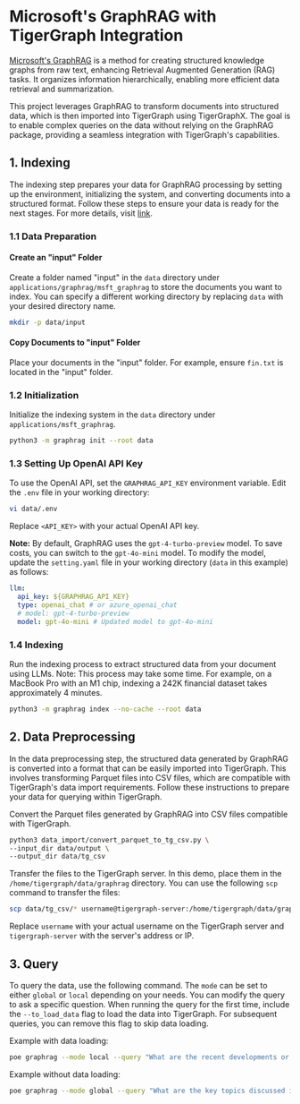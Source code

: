 # Microsoft's GraphRAG with TigerGraph Integration

[Microsoft's GraphRAG](https://microsoft.github.io/graphrag/) is a method for creating structured knowledge graphs from raw text, enhancing Retrieval Augmented Generation (RAG) tasks. It organizes information hierarchically, enabling more efficient data retrieval and summarization.

This project leverages GraphRAG to transform documents into structured data, which is then imported into TigerGraph using TigerGraphX. The goal is to enable complex queries on the data without relying on the GraphRAG package, providing a seamless integration with TigerGraph's capabilities.


## 1. Indexing

The indexing step prepares your data for GraphRAG processing by setting up the environment, initializing the system, and converting documents into a structured format. Follow these steps to ensure your data is ready for the next stages. For more details, visit [link](https://microsoft.github.io/graphrag/get_started/).

### 1.1 Data Preparation

#### Create an "input" Folder
Create a folder named "input" in the `data` directory under `applications/graphrag/msft_graphrag` to store the documents you want to index. You can specify a different working directory by replacing `data` with your desired directory name.
```bash
mkdir -p data/input
```

#### Copy Documents to "input" Folder
Place your documents in the "input" folder. For example, ensure `fin.txt` is located in the "input" folder.

### 1.2 Initialization

Initialize the indexing system in the `data` directory under `applications/msft_graphrag`.
```bash
python3 -m graphrag init --root data
```

### 1.3 Setting Up OpenAI API Key

To use the OpenAI API, set the `GRAPHRAG_API_KEY` environment variable. Edit the `.env` file in your working directory:
```bash
vi data/.env
```
Replace `<API_KEY>` with your actual OpenAI API key.

**Note:** By default, GraphRAG uses the `gpt-4-turbo-preview` model. To save costs, you can switch to the `gpt-4o-mini` model. To modify the model, update the `setting.yaml` file in your working directory (`data` in this example) as follows:
```yaml
llm:
  api_key: ${GRAPHRAG_API_KEY}
  type: openai_chat # or azure_openai_chat
  # model: gpt-4-turbo-preview
  model: gpt-4o-mini # Updated model to gpt-4o-mini
```

### 1.4 Indexing

Run the indexing process to extract structured data from your document using LLMs. Note: This process may take some time. For example, on a MacBook Pro with an M1 chip, indexing a 242K financial dataset takes approximately 4 minutes.

```bash
python3 -m graphrag index --no-cache --root data
```

## 2. Data Preprocessing

In the data preprocessing step, the structured data generated by GraphRAG is converted into a format that can be easily imported into TigerGraph. This involves transforming Parquet files into CSV files, which are compatible with TigerGraph's data import requirements. Follow these instructions to prepare your data for querying within TigerGraph.

Convert the Parquet files generated by GraphRAG into CSV files compatible with TigerGraph.
```bash
python3 data_import/convert_parquet_to_tg_csv.py \
--input_dir data/output \
--output_dir data/tg_csv
```

Transfer the files to the TigerGraph server. In this demo, place them in the `/home/tigergraph/data/graphrag` directory. You can use the following `scp` command to transfer the files:
```bash
scp data/tg_csv/* username@tigergraph-server:/home/tigergraph/data/graphrag
```

Replace `username` with your actual username on the TigerGraph server and `tigergraph-server` with the server's address or IP.

## 3. Query
To query the data, use the following command. The `mode` can be set to either `global` or `local` depending on your needs. You can modify the query to ask a specific question. When running the query for the first time, include the `--to_load_data` flag to load the data into TigerGraph. For subsequent queries, you can remove this flag to skip data loading.

Example with data loading:
```bash
poe graphrag --mode local --query "What are the recent developments or products of CytoSorb mentioned in the article?" --to_load_data
```

Example without data loading:
```bash
poe graphrag --mode global --query "What are the key topics discussed in the article?"
```
